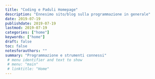 ```yaml
---
title: "Coding e Paduli Homepage"
description: "Ennesimo sito/blog sulla programmazione in generale"
date: 2019-07-19
publishdate: 2019-07-19
lastmod: 2019-07-19
categories: ["home"]
keywords: ["home"]
draft: false
toc: false
notesforauthors: ""
summary: "Programmazione e strumenti connessi"
 # menu identifier and text to show
 # menu: "main"
 # linktitle: "Home"
---
```

